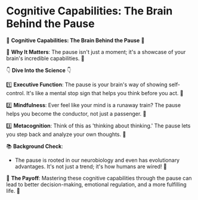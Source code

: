 # Cognitive Capabilities: The Brain Behind the Pause

🤔 **Cognitive Capabilities: The Brain Behind the Pause** 🤔

🌟 **Why It Matters**: The pause isn't just a moment; it's a showcase of your brain's incredible capabilities. 🌟

👇 **Dive Into the Science** 👇

1️⃣ **Executive Function**: The pause is your brain's way of showing self-control. It's like a mental stop sign that helps you think before you act. 🛑

2️⃣ **Mindfulness**: Ever feel like your mind is a runaway train? The pause helps you become the conductor, not just a passenger. 🚂

3️⃣ **Metacognition**: Think of this as 'thinking about thinking.' The pause lets you step back and analyze your own thoughts. 🤯

📚 **Background Check**:

- The pause is rooted in our neurobiology and even has evolutionary advantages. It's not just a trend; it's how humans are wired! 🧬

🎉 **The Payoff**: Mastering these cognitive capabilities through the pause can lead to better decision-making, emotional regulation, and a more fulfilling life. 🎉